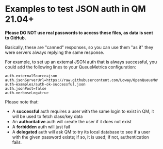 # Examples to test JSON auth in QM 21.04+

**Please DO NOT use real passwords to access these files, as data is sent to GitHub.**


Basically, these are "canned" responses, so you can use them "as if" they were servers always replying the same response. 

For example, to set up an external JSON auth that is always successful, you could add the following lines to your QueueMetrics configuration:

	auth.externalSource=json
	auth.jsonServerUrl=https://raw.githubusercontent.com/Loway/OpenQueueMetricsAddOns/master/json-auth-examples/auth-ok-successful.json
	auth.jsonPost=false
	auth.verboseLog=true


Please note that:

- A **successful** auth requires a user with the same login to exist in QM, it will be used to fetch class/key data
- An **authoritative** auth will create the user if it does not exist
- A **forbidden** auth will just fail
- A **delegated** auth will ask QM to try its local database to see if a user with the given password exists; if so, it is used; if not, authentication fails.


